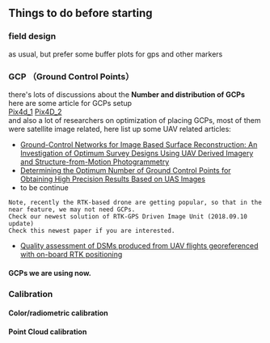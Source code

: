 ## Things to do before starting
### field design
as usual, but prefer some buffer plots for gps and other markers
### GCP （Ground Control Points）
there's lots of discussions about the **Number and distribution of GCPs**  
here are some article for GCPs setup  
[Pix4d_1](https://support.pix4d.com/hc/en-us/articles/202557489) [Pix4D_2](https://support.pix4d.com/hc/en-us/articles/202559299-Number-and-distribution-of-ground-control-points-GCPs-in-corridor-mapping)  
and also a lot of researchers on optimization of placing GCPs, most of them were satellite image related, here list up some UAV related articles:  
* [Ground-Control Networks for Image Based Surface Reconstruction: An Investigation of Optimum Survey Designs Using UAV Derived Imagery and Structure-from-Motion Photogrammetry](http://www.mdpi.com/2072-4292/8/9/786)  
* [Determining the Optimum Number of Ground Control Points for Obtaining High Precision Results Based on UAS Images](http://www.mdpi.com/2504-3900/2/7/352)
* to be continue 
```
Note, recently the RTK-based drone are getting popular, so that in the near feature, we may not need GCPs.  
Check our newest solution of RTK-GPS Driven Image Unit (2018.09.10 update) 
Check this newest paper if you are interested.  
```
* [Quality assessment of DSMs produced from UAV flights georeferenced with on-board RTK positioning](http://www.mdpi.com/2072-4292/10/2/311)
#### GCPs we are using now.
### Calibration
#### Color/radiometric calibration
#### Point Cloud calibration